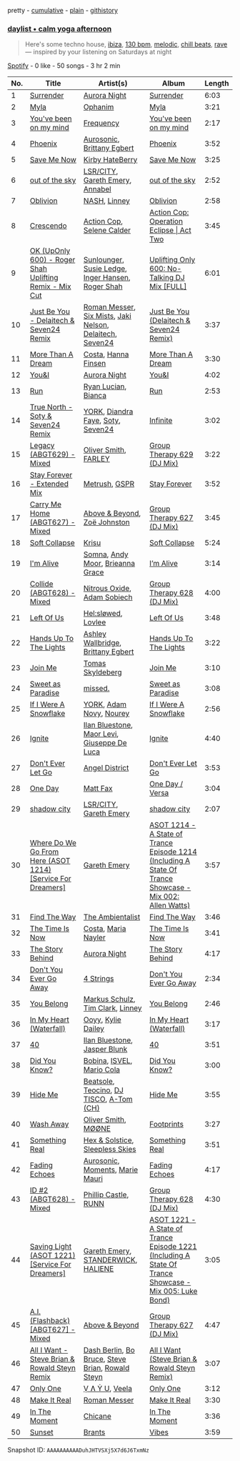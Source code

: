 pretty - [cumulative](/playlists/cumulative/37i9dQZF1EP6YuccBxUcC1.md) - [plain](/playlists/plain/37i9dQZF1EP6YuccBxUcC1) - [githistory](https://github.githistory.xyz/mdn522/spotify-playlist-archive/blob/main/playlists/plain/37i9dQZF1EP6YuccBxUcC1)

### [daylist • calm yoga afternoon](https://open.spotify.com/playlist/37i9dQZF1EP6YuccBxUcC1)

> Here's some techno house, <a href="spotify:playlist:37i9dQZF1EIczFESyphgeB">ibiza</a>, <a href="spotify:playlist:37i9dQZF1EIdJGESPytB8N">130 bpm</a>, <a href="spotify:playlist:37i9dQZF1EIdfQgwgP0wD4">melodic</a>, <a href="spotify:playlist:37i9dQZF1EIdcKjHnQlJC7">chill beats</a>, <a href="spotify:playlist:37i9dQZF1EIhauTHCZ2YdO">rave</a> — inspired by your listening on Saturdays at night

[Spotify](https://open.spotify.com/user/spotify) - 0 like - 50 songs - 3 hr 2 min

| No. | Title | Artist(s) | Album | Length |
|---|---|---|---|---|
| 1 | [Surrender](https://open.spotify.com/track/3uQjCCcPPV6D20PjHbCFus) | [Aurora Night](https://open.spotify.com/artist/58PDMEzS2t3Ud9cI5epA12) | [Surrender](https://open.spotify.com/album/767HiIMiDkro6hi1GaiuzB) | 6:03 |
| 2 | [Myla](https://open.spotify.com/track/7v4zSvvkbcS452oCn1cM04) | [Ophanim](https://open.spotify.com/artist/2YwyA5Urid8g7xLN5Gf52b) | [Myla](https://open.spotify.com/album/5CRNpILZFCxZ1vGKi5CgCX) | 3:21 |
| 3 | [You've been on my mind](https://open.spotify.com/track/3KfBEs0qma2KJ7w5zk8hZt) | [Frequency](https://open.spotify.com/artist/5g5p6tE51vXj77ksFisdvU) | [You've been on my mind](https://open.spotify.com/album/7tnwuVxL1ZmeZdb8b6FXW7) | 2:17 |
| 4 | [Phoenix](https://open.spotify.com/track/57VxT7Jg6N19huOa6Ds6RS) | [Aurosonic](https://open.spotify.com/artist/1UkK91RiLw3FonVedbAVA1), [Brittany Egbert](https://open.spotify.com/artist/1mQw28X8O2WndUUfZuZKgv) | [Phoenix](https://open.spotify.com/album/4kWwACs8Ny9figCbOiHJp2) | 3:52 |
| 5 | [Save Me Now](https://open.spotify.com/track/06Jjl94QzzcyBoPN718X7N) | [Kirby HateBerry](https://open.spotify.com/artist/1Gdd5KJ9QVS9iwvt8Qn7on) | [Save Me Now](https://open.spotify.com/album/1en6buAZwrQPVtdlPOHyyJ) | 3:25 |
| 6 | [out of the sky](https://open.spotify.com/track/0dIVdVHRcWUJJfgDI739ju) | [LSR/CITY](https://open.spotify.com/artist/0YQ22xAzgefaKw8vKCAEp2), [Gareth Emery](https://open.spotify.com/artist/0hprEC0nsWuQPSHag1O2Vi), [Annabel](https://open.spotify.com/artist/4zR2t8bagib4ozydVgb93l) | [out of the sky](https://open.spotify.com/album/6yEMd5NnvafCdRw5j1bcpq) | 2:52 |
| 7 | [Oblivion](https://open.spotify.com/track/5AQQLjXCRAlJlGJf62L0B9) | [NASH](https://open.spotify.com/artist/70Zt1rJ1BkEhCyJPY0wKIZ), [Linney](https://open.spotify.com/artist/0vomb9Zaob10lPzxBcIiNb) | [Oblivion](https://open.spotify.com/album/4Aoau3XLe006PvKORWExwe) | 2:58 |
| 8 | [Crescendo](https://open.spotify.com/track/4kw8aZBjmvcAJ0TjYItoQi) | [Action Cop](https://open.spotify.com/artist/1Z68j75hNrsmmwuwOX2aRy), [Selene Calder](https://open.spotify.com/artist/6ol142WWS5UFXOVXQ6hRs3) | [Action Cop: Operation Eclipse \| Act Two](https://open.spotify.com/album/7By06HMqsyDRH4mMgXjAZU) | 3:45 |
| 9 | [OK \(UpOnly 600\) \- Roger Shah Uplifting Remix \- Mix Cut](https://open.spotify.com/track/1O7pOQyZudXrwTEodCD8UV) | [Sunlounger](https://open.spotify.com/artist/39xJyKl2iYCAQywsUk4aWg), [Susie Ledge](https://open.spotify.com/artist/2IuTspiSwgQQs4LmvNSBIZ), [Inger Hansen](https://open.spotify.com/artist/0UKTzJp3QHrexQZeyw8DQq), [Roger Shah](https://open.spotify.com/artist/3dAnWbqTzCOK1jdiK2v3gI) | [Uplifting Only 600: No\-Talking DJ Mix \[FULL\]](https://open.spotify.com/album/12GSGSlglZcAIYP3pubrhg) | 6:01 |
| 10 | [Just Be You \- Delaitech & Seven24 Remix](https://open.spotify.com/track/541INGFtsTGhXyQa0IdOt7) | [Roman Messer](https://open.spotify.com/artist/25DnzR3jtrD8StkyyRCvHR), [Six Mists](https://open.spotify.com/artist/0vdDEioIxzwNO0jO4DYnTL), [Jaki Nelson](https://open.spotify.com/artist/7oz4dlYyj9jadcbGJq1jwx), [Delaitech](https://open.spotify.com/artist/2j5gg4S7J8lkDrT3VI3z0t), [Seven24](https://open.spotify.com/artist/5IXYo9w7gGGHL9djeFyFi7) | [Just Be You \(Delaitech & Seven24 Remix\)](https://open.spotify.com/album/7z18SJNRSINl1iLEfO2Wa1) | 3:37 |
| 11 | [More Than A Dream](https://open.spotify.com/track/0OQPn7gmdzl8CVqwzII5wD) | [Costa](https://open.spotify.com/artist/7IIb3I34G7MKHkscqTWPIJ), [Hanna Finsen](https://open.spotify.com/artist/5aszqubLG0rR6bsz8BAzwP) | [More Than A Dream](https://open.spotify.com/album/4MAq0j9KX87PBXhY0gmeCr) | 3:30 |
| 12 | [You&I](https://open.spotify.com/track/1uYUNUD9w8dTi7AuUcxbjq) | [Aurora Night](https://open.spotify.com/artist/58PDMEzS2t3Ud9cI5epA12) | [You&I](https://open.spotify.com/album/0drLA7bAnw76MywI9E04js) | 4:02 |
| 13 | [Run](https://open.spotify.com/track/5pxC1aBIkDAxa81jt71eeK) | [Ryan Lucian](https://open.spotify.com/artist/3G0LbPtRVV7lsCEJ4RDChX), [Bianca](https://open.spotify.com/artist/43BmOTbp0fKzSvC4YxykMl) | [Run](https://open.spotify.com/album/0wjTPw98ZQc3zFHjFuGuyI) | 2:53 |
| 14 | [True North \- Soty & Seven24 Remix](https://open.spotify.com/track/2s1GN0AFdl427sgLGyqmy5) | [YORK](https://open.spotify.com/artist/20L5MecnuNujUE6imrfK0Q), [Diandra Faye](https://open.spotify.com/artist/5gdYdbKxGw2Mq25TfsmH6q), [Soty](https://open.spotify.com/artist/3yGtQC1LthTT17CCXb9adZ), [Seven24](https://open.spotify.com/artist/5IXYo9w7gGGHL9djeFyFi7) | [Infinite](https://open.spotify.com/album/6BhHiGdMkVuoxki0s8MAha) | 3:02 |
| 15 | [Legacy \(ABGT629\) \- Mixed](https://open.spotify.com/track/6zE3CZ07FMsqmrDTswd5qu) | [Oliver Smith](https://open.spotify.com/artist/2Npo4Cfm48M2uKlvxiXMic), [FARLEY](https://open.spotify.com/artist/7uYA1SvZLemlrGJxyqdf4O) | [Group Therapy 629 \(DJ Mix\)](https://open.spotify.com/album/3UOPDiiV566Lu0mwaXQkQQ) | 3:22 |
| 16 | [Stay Forever \- Extended Mix](https://open.spotify.com/track/3tX0PVYdYWy9rldhUzRCRG) | [Metrush](https://open.spotify.com/artist/1vj2R6AWl8rj1na7VCkQK4), [GSPR](https://open.spotify.com/artist/1899F4ojFEHeMOWyXhnPje) | [Stay Forever](https://open.spotify.com/album/3aa5XkL8IUb6VvX9o1AggH) | 3:52 |
| 17 | [Carry Me Home \(ABGT627\) \- Mixed](https://open.spotify.com/track/1DxzNlfGlhTS94JJQueyZa) | [Above & Beyond](https://open.spotify.com/artist/10gzBoINW3cLJfZUka8Zoe), [Zoë Johnston](https://open.spotify.com/artist/3dWyWwLvZWsWtXZHhmAiFL) | [Group Therapy 627 \(DJ Mix\)](https://open.spotify.com/album/7cv1HlDHEyGX6WQKGQlmdE) | 3:45 |
| 18 | [Soft Collapse](https://open.spotify.com/track/55L0yqs5tnGIC7jgRMDqz0) | [Krisu](https://open.spotify.com/artist/4fDwpQvKm3wRao9O2SzU89) | [Soft Collapse](https://open.spotify.com/album/3C4k2rOSL2jttDt05EhBFi) | 5:24 |
| 19 | [I'm Alive](https://open.spotify.com/track/4PeGD915fRUugtOsyVL3ag) | [Somna](https://open.spotify.com/artist/1497VRGLDSi0Tb1sPill0K), [Andy Moor](https://open.spotify.com/artist/0Fn4agIyGMwQsKHrx1i8Dn), [Brieanna Grace](https://open.spotify.com/artist/5tpQ8DM8YGZRtBI0zyxTwg) | [I’m Alive](https://open.spotify.com/album/3QNDlVWHzOABuBmc41XyKk) | 3:14 |
| 20 | [Collide \(ABGT628\) \- Mixed](https://open.spotify.com/track/6rAFSbn3VqqycFDawAN2Sw) | [Nitrous Oxide](https://open.spotify.com/artist/0UJQXkmx6GjqUxugf7zzkR), [Adam Sobiech](https://open.spotify.com/artist/37RQXnjKqbY7DDOoeYpQCH) | [Group Therapy 628 \(DJ Mix\)](https://open.spotify.com/album/15X6kK8tXMvsLKGuRQE4B4) | 4:00 |
| 21 | [Left Of Us](https://open.spotify.com/track/70Qoe9CgHhBTQJkKLuGdD5) | [Hel:sløwed](https://open.spotify.com/artist/153wxN1mEz167KM0a34zss), [Lovlee](https://open.spotify.com/artist/0cPmf8oWIjuDXYrzsNFjj8) | [Left Of Us](https://open.spotify.com/album/6eCUTW4kxnG5UporA5xmYY) | 3:48 |
| 22 | [Hands Up To The Lights](https://open.spotify.com/track/0K6asdgs5nvFq473ilycFA) | [Ashley Wallbridge](https://open.spotify.com/artist/4hNpdlfPY7R51u4FEkBxJG), [Brittany Egbert](https://open.spotify.com/artist/1mQw28X8O2WndUUfZuZKgv) | [Hands Up To The Lights](https://open.spotify.com/album/7beUroThZGpKwMtWiVLWvv) | 3:22 |
| 23 | [Join Me](https://open.spotify.com/track/6lTy865KPefhuBX1aNVu2w) | [Tomas Skyldeberg](https://open.spotify.com/artist/3yeLWKlxZaq5grWz85s0Ef) | [Join Me](https://open.spotify.com/album/1lupPkwQQQIyVi1ki2efne) | 3:10 |
| 24 | [Sweet as Paradise](https://open.spotify.com/track/1LamKXZaBNe6UWgyX929FU) | [missed.](https://open.spotify.com/artist/3QH4U1cl3vgR0l7JsE19jd) | [Sweet as Paradise](https://open.spotify.com/album/09hC0H5Pbxs90jiIQGnENJ) | 3:08 |
| 25 | [If I Were A Snowflake](https://open.spotify.com/track/2aT2tYDakawaHnC37A02Bx) | [YORK](https://open.spotify.com/artist/20L5MecnuNujUE6imrfK0Q), [Adam Novy](https://open.spotify.com/artist/1aIdxkNvHvEhV358OjRHqT), [Nourey](https://open.spotify.com/artist/29eCbkd3VZXMgG5Ggyuaog) | [If I Were A Snowflake](https://open.spotify.com/album/34ApeNwpy2rw7iS8KVUvfl) | 2:56 |
| 26 | [Ignite](https://open.spotify.com/track/4Zjw84D9r0k1SlBbUHj6U4) | [Ilan Bluestone](https://open.spotify.com/artist/1yoZuH2j43vVSWsOwYuQyn), [Maor Levi](https://open.spotify.com/artist/7iVuXpgNEl87BwdwV1L6he), [Giuseppe De Luca](https://open.spotify.com/artist/1FgOxY04oRLgFoibYeBtuv) | [Ignite](https://open.spotify.com/album/3GRYJstBFhTZeiNSS6NSTY) | 4:40 |
| 27 | [Don't Ever Let Go](https://open.spotify.com/track/7exgIpmdOy2hjDNrEZDpi4) | [Angel District](https://open.spotify.com/artist/045HqayMEplh2S44FMiR6u) | [Don't Ever Let Go](https://open.spotify.com/album/46d8bcfLok4ZxiNo6JC1wH) | 3:53 |
| 28 | [One Day](https://open.spotify.com/track/1UvJhdLLzzqG44p8pUeJSF) | [Matt Fax](https://open.spotify.com/artist/1XgI1X3xjXCKRP1ZjhqgkV) | [One Day / Versa](https://open.spotify.com/album/2ESvrM4SHNcFzicMoxbCdn) | 3:04 |
| 29 | [shadow city](https://open.spotify.com/track/1SS2p186NpIHSO2AZKRZdn) | [LSR/CITY](https://open.spotify.com/artist/0YQ22xAzgefaKw8vKCAEp2), [Gareth Emery](https://open.spotify.com/artist/0hprEC0nsWuQPSHag1O2Vi) | [shadow city](https://open.spotify.com/album/76zmIai1VNeCOHJMmvR4ir) | 2:07 |
| 30 | [Where Do We Go From Here \(ASOT 1214\) \[Service For Dreamers\]](https://open.spotify.com/track/28VCpeaxQSDyPOt97ImmKX) | [Gareth Emery](https://open.spotify.com/artist/0hprEC0nsWuQPSHag1O2Vi) | [ASOT 1214 \- A State of Trance Episode 1214 \(Including A State Of Trance Showcase \- Mix 002: Allen Watts\)](https://open.spotify.com/album/3QaDpQ4jGLWk3ULUxomSol) | 3:57 |
| 31 | [Find The Way](https://open.spotify.com/track/2cBjxkZnfSb7On8L4YCvNx) | [The Ambientalist](https://open.spotify.com/artist/5xBLaP5VZsRpSXhtHE8xlj) | [Find The Way](https://open.spotify.com/album/1UxLDJA6scQJKxjGI5uGPg) | 3:46 |
| 32 | [The Time Is Now](https://open.spotify.com/track/55adpqBNS6o2r12rgRspWb) | [Costa](https://open.spotify.com/artist/7IIb3I34G7MKHkscqTWPIJ), [Maria Nayler](https://open.spotify.com/artist/3tQfcFJsrGokPBQ5IgXY7O) | [The Time Is Now](https://open.spotify.com/album/70RMIwZpEpgLTu7MomgeVQ) | 3:41 |
| 33 | [The Story Behind](https://open.spotify.com/track/5OJDoN9h1QYCktxtgKIQvW) | [Aurora Night](https://open.spotify.com/artist/58PDMEzS2t3Ud9cI5epA12) | [The Story Behind](https://open.spotify.com/album/2hw319gYaAmwHGvLHyFLno) | 4:17 |
| 34 | [Don't You Ever Go Away](https://open.spotify.com/track/4f8M3uTwjwfevqYNnAoQAR) | [4 Strings](https://open.spotify.com/artist/2a0fbijQhcaj1hOFp5b3id) | [Don't You Ever Go Away](https://open.spotify.com/album/2GYV3ltBMwzz5nylEbUCeO) | 2:34 |
| 35 | [You Belong](https://open.spotify.com/track/5Qc8QoGXGSKbvio0IhjCCn) | [Markus Schulz](https://open.spotify.com/artist/6OO0PboZcIWUWL7j2IyeoL), [Tim Clark](https://open.spotify.com/artist/40OJq58FfNTxJsJsC0fgXM), [Linney](https://open.spotify.com/artist/0vomb9Zaob10lPzxBcIiNb) | [You Belong](https://open.spotify.com/album/3K2D38GA0f8lcdMBaYZg9P) | 2:46 |
| 36 | [In My Heart \(Waterfall\)](https://open.spotify.com/track/616v3aQLumcb7fjeNBqsHA) | [Ooyy](https://open.spotify.com/artist/0xe3AMjZeR6z3g4O6Vppjq), [Kylie Dailey](https://open.spotify.com/artist/0lC97iGj9XViueKd9WERw4) | [In My Heart \(Waterfall\)](https://open.spotify.com/album/5v4R3y9LptrUdeZyrWE4o7) | 3:17 |
| 37 | [40](https://open.spotify.com/track/1HuepUhvOtnDnp6mnioLhW) | [Ilan Bluestone](https://open.spotify.com/artist/1yoZuH2j43vVSWsOwYuQyn), [Jasper Blunk](https://open.spotify.com/artist/4XwNMUcavKaSy2A8dIzgnB) | [40](https://open.spotify.com/album/1eyavWo18zCN5KIjfPgUU5) | 3:51 |
| 38 | [Did You Know?](https://open.spotify.com/track/5R1vXogvodsZkzChKPar7x) | [Bobina](https://open.spotify.com/artist/7H63wD8xWXAKdYVjZmE90B), [ISVEL](https://open.spotify.com/artist/3KkGPfyrPFkO9LcImUPhus), [Mario Cola](https://open.spotify.com/artist/5RBNovbJjJb93OizHIBfN4) | [Did You Know?](https://open.spotify.com/album/6Xabfn2EX486AkehWd6cW0) | 3:00 |
| 39 | [Hide Me](https://open.spotify.com/track/7aSUHMo1obaQPKWI7hgK6f) | [Beatsole](https://open.spotify.com/artist/6Gs2jNsD9XkEYUJZOSx4qk), [Teocino](https://open.spotify.com/artist/1C0AruDDrzhQ5YXITIyos9), [DJ TISCO](https://open.spotify.com/artist/52g7ZWlWaf2yqLchy2XuTh), [A\-Tom \(CH\)](https://open.spotify.com/artist/5JcX7RIB0Ugj2fmxaKFTdm) | [Hide Me](https://open.spotify.com/album/1HeLgtDbC6N2YTgJV0AC0a) | 3:55 |
| 40 | [Wash Away](https://open.spotify.com/track/0XzCeCSiumW3KCJWxaJCYY) | [Oliver Smith](https://open.spotify.com/artist/2Npo4Cfm48M2uKlvxiXMic), [MØØNE](https://open.spotify.com/artist/7kKL0Z6mypwMkgCevMfuQ6) | [Footprints](https://open.spotify.com/album/3lD2gx9qt85wDmbYOc1lar) | 3:27 |
| 41 | [Something Real](https://open.spotify.com/track/6nfkhI3pKnUBUGeMiaToWV) | [Hex & Solstice](https://open.spotify.com/artist/09IVjJm54cApXuwVwmG04B), [Sleepless Skies](https://open.spotify.com/artist/7Jy7ZJfGj5gPCYZ44plZRs) | [Something Real](https://open.spotify.com/album/0hWv73gF9xmIQ7Pzmwn9mq) | 3:51 |
| 42 | [Fading Echoes](https://open.spotify.com/track/4An3UGrdR7SDrWd6NNPHbm) | [Aurosonic](https://open.spotify.com/artist/1UkK91RiLw3FonVedbAVA1), [Moments](https://open.spotify.com/artist/436rgSPxqVCIcktFWclE9T), [Marie Mauri](https://open.spotify.com/artist/21H2LI2FuIqPMWqQKswBve) | [Fading Echoes](https://open.spotify.com/album/0BZrSQYmosv39Nv3qhzN89) | 4:17 |
| 43 | [ID \#2 \(ABGT628\) \- Mixed](https://open.spotify.com/track/5j6dTvrDZHzuj3lJFjCHMB) | [Phillip Castle](https://open.spotify.com/artist/74Ly4RWI1R9HIKN76crvxd), [RUNN](https://open.spotify.com/artist/3l0H4QNiYYNdIsnZ4JgJAg) | [Group Therapy 628 \(DJ Mix\)](https://open.spotify.com/album/15X6kK8tXMvsLKGuRQE4B4) | 4:30 |
| 44 | [Saving Light \(ASOT 1221\) \[Service For Dreamers\]](https://open.spotify.com/track/2u5R0OMZhl9G7xTuvk1J1M) | [Gareth Emery](https://open.spotify.com/artist/0hprEC0nsWuQPSHag1O2Vi), [STANDERWICK](https://open.spotify.com/artist/6mLXfZ1OfXde8Iy9BfKoHE), [HALIENE](https://open.spotify.com/artist/1sKIizVYeHkGy7Tjmn9QRj) | [ASOT 1221 \- A State of Trance Episode 1221 \(Including A State Of Trance Showcase \- Mix 005: Luke Bond\)](https://open.spotify.com/album/4M3sGR8j7Slbj6Gs5UXy5h) | 3:05 |
| 45 | [A.I\. \(Flashback\) \[ABGT627\] \- Mixed](https://open.spotify.com/track/1a5LhrMdfiwiE3gMKVrtZl) | [Above & Beyond](https://open.spotify.com/artist/10gzBoINW3cLJfZUka8Zoe) | [Group Therapy 627 \(DJ Mix\)](https://open.spotify.com/album/7cv1HlDHEyGX6WQKGQlmdE) | 4:47 |
| 46 | [All I Want \- Steve Brian & Rowald Steyn Remix](https://open.spotify.com/track/7DufEABFSQTuMxI0i1QF87) | [Dash Berlin](https://open.spotify.com/artist/1xT5p0VBpnZDrvVSjX9sri), [Bo Bruce](https://open.spotify.com/artist/4N2lZcytbZifGelhVEpMeK), [Steve Brian](https://open.spotify.com/artist/4xSQ9zt3zGyyiCXazv4mhf), [Rowald Steyn](https://open.spotify.com/artist/4IPKNc0sHqlSECkJNX7moj) | [All I Want \(Steve Brian & Rowald Steyn Remix\)](https://open.spotify.com/album/35SbpLTusEfzaClWDVNlWM) | 3:07 |
| 47 | [Only One](https://open.spotify.com/track/06iwdOJvRxgCzWbJiLRK6d) | [Ṿ Ʌ Ẏ U](https://open.spotify.com/artist/3K2u87OOIFPcpF4fSKaBSr), [Veela](https://open.spotify.com/artist/3CiuuHKIxxJPoNRvF94GtR) | [Only One](https://open.spotify.com/album/49XukeJhOsRBtODHNePmPu) | 3:12 |
| 48 | [Make It Real](https://open.spotify.com/track/3CaUHxm7uTMfhn38OSwP1N) | [Roman Messer](https://open.spotify.com/artist/25DnzR3jtrD8StkyyRCvHR) | [Make It Real](https://open.spotify.com/album/6B83xLdKBeZTCuQ6n3lQuz) | 3:30 |
| 49 | [In The Moment](https://open.spotify.com/track/5cA9YRrpjRUaK3Xxbu36zc) | [Chicane](https://open.spotify.com/artist/5GxyeQagayzZOg4UwffQlD) | [In The Moment](https://open.spotify.com/album/7CA8KPGl9QSVKV4b42BHqt) | 3:36 |
| 50 | [Sunset](https://open.spotify.com/track/6kcAGo4brJ52vDuS28DLtl) | [Brants](https://open.spotify.com/artist/4qMKxQB7XIRpfpRqOx3wK9) | [Vibes](https://open.spotify.com/album/7HS37HdEWCtIMOt16zePEe) | 3:59 |

Snapshot ID: `AAAAAAAAAADuhJHTVSXj5X7d6J6TxmNz`
